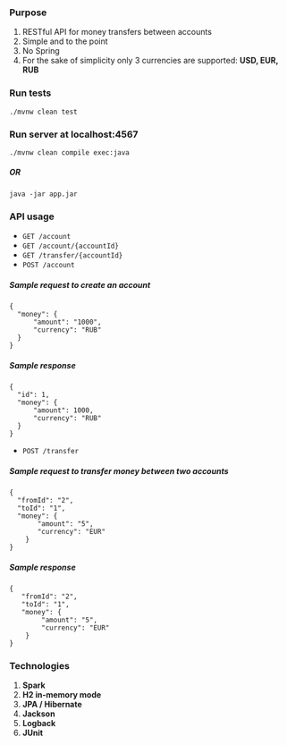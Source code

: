 ### Purpose
1. RESTful API for money transfers between accounts
2. Simple and to the point
3. No Spring
4. For the sake of simplicity only 3 currencies are supported: **USD, EUR, RUB**
### Run tests
```
./mvnw clean test
```
### Run server at localhost:4567
```
./mvnw clean compile exec:java
```
##### OR
```
java -jar app.jar
```
### API usage
* ```GET /account ```
* ```GET /account/{accountId}```
* ```GET /transfer/{accountId} ```
* ```POST /account ```
##### Sample request to create an account
    {
      "money": {
          "amount": "1000",
          "currency": "RUB"
      }
    }
##### Sample response
    {
      "id": 1,
      "money": {
          "amount": 1000,
          "currency": "RUB"
      }
    } 
* ```POST /transfer ```
##### Sample request to transfer money between two accounts
    {
      "fromId": "2",
      "toId": "1",
      "money": {
           "amount": "5",
           "currency": "EUR"
        }
    }
##### Sample response
    {
       "fromId": "2",
       "toId": "1",
       "money": {
            "amount": "5",
            "currency": "EUR"
        }
    }

### Technologies
1. **Spark**
2. **H2 in-memory mode**
3. **JPA / Hibernate**
4. **Jackson**
5. **Logback**
6. **JUnit**
